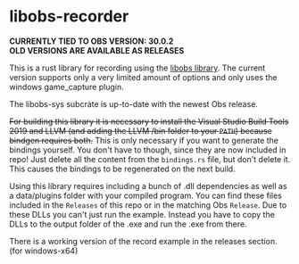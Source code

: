 # libobs-recorder

**CURRENTLY TIED TO OBS VERSION: 30.0.2**  
**OLD VERSIONS ARE AVAILABLE AS RELEASES**

This is a rust library for recording using the [libobs library]("https://github.com/obsproject/obs-studio").
The current version supports only a very limited amount of options and only uses the windows game_capture plugin.

The libobs-sys subcrate is up-to-date with the newest Obs release.

~~For building this library it is necessary to install the Visual Studio Build Tools 2019 and LLVM (and adding the LLVM /bin folder to your `PATH`) because bindgen requires both.~~
This is only necessary if you want to generate the bindings yourself. You don't have to though, since they are now included in repo!
Just delete all the content from the `bindings.rs` file, but don't delete it. This causes the bindings to be regenerated on the next build.

Using this library requires including a bunch of .dll dependencies as well as a data/plugins folder with your compiled program.
You can find these files included in the `Releases` of this repo or in the matching Obs `Release`.
Due to these DLLs you can't just run the example. Instead you have to copy the DLLs to the output folder of the .exe and run the .exe from there.

There is a working version of the record example in the releases section. (for windows-x64)
